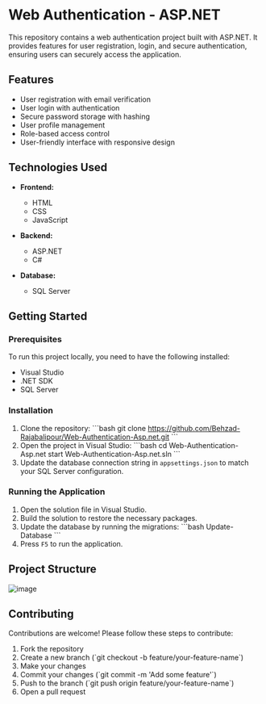 
# Web Authentication - ASP.NET

This repository contains a web authentication project built with ASP.NET. It provides features for user registration, login, and secure authentication, ensuring users can securely access the application.

## Features

- User registration with email verification
- User login with authentication
- Secure password storage with hashing
- User profile management
- Role-based access control
- User-friendly interface with responsive design

## Technologies Used

- **Frontend:**
  - HTML
  - CSS
  - JavaScript

- **Backend:**
  - ASP.NET
  - C#

- **Database:**
  - SQL Server

## Getting Started

### Prerequisites

To run this project locally, you need to have the following installed:

- Visual Studio
- .NET SDK
- SQL Server

### Installation

1. Clone the repository:
   \`\`\`bash
   git clone https://github.com/Behzad-Rajabalipour/Web-Authentication-Asp.net.git
   \`\`\`
2. Open the project in Visual Studio:
   \`\`\`bash
   cd Web-Authentication-Asp.net
   start Web-Authentication-Asp.net.sln
   \`\`\`
3. Update the database connection string in `appsettings.json` to match your SQL Server configuration.

### Running the Application

1. Open the solution file in Visual Studio.
2. Build the solution to restore the necessary packages.
3. Update the database by running the migrations:
   \`\`\`bash
   Update-Database
   \`\`\`
4. Press `F5` to run the application.

## Project Structure
![image](https://github.com/Behzad-Rajabalipour/Web-Authentication-Asp.net/assets/115672803/aafb5fcb-e687-4a7e-8b8c-a52b7b3ec0f2)

## Contributing

Contributions are welcome! Please follow these steps to contribute:

1. Fork the repository
2. Create a new branch (\`git checkout -b feature/your-feature-name\`)
3. Make your changes
4. Commit your changes (\`git commit -m 'Add some feature'\`)
5. Push to the branch (\`git push origin feature/your-feature-name\`)
6. Open a pull request


